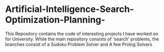 # Artificial-Intelligence-Search-Optimization-Planning-

This Repository contains the code of interesting projects I have worked on for University. While the main repository consists of 'search' problems, the branches consist of a Sudoku Problem Solver and A few Prolog Solvers

